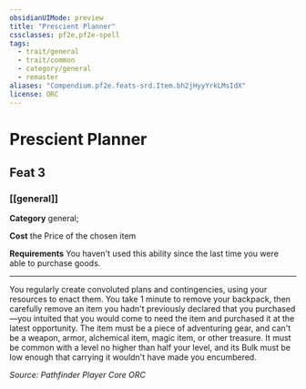 ```yaml
---
obsidianUIMode: preview
title: "Prescient Planner"
cssclasses: pf2e,pf2e-spell
tags:
  - trait/general
  - trait/common
  - category/general
  - remaster
aliases: "Compendium.pf2e.feats-srd.Item.bh2jHyyYrkLMsIdX"
license: ORC
---
```

# Prescient Planner
## Feat 3
### [[general]]

**Category** general; 




**Cost** the Price of the chosen item

**Requirements** You haven't used this ability since the last time you were able to purchase goods.

* * *

You regularly create convoluted plans and contingencies, using your resources to enact them. You take 1 minute to remove your backpack, then carefully remove an item you hadn't previously declared that you purchased—you intuited that you would come to need the item and purchased it at the latest opportunity. The item must be a piece of adventuring gear, and can't be a weapon, armor, alchemical item, magic item, or other treasure. It must be common with a level no higher than half your level, and its Bulk must be low enough that carrying it wouldn't have made you encumbered.

*Source: Pathfinder Player Core*
*ORC*